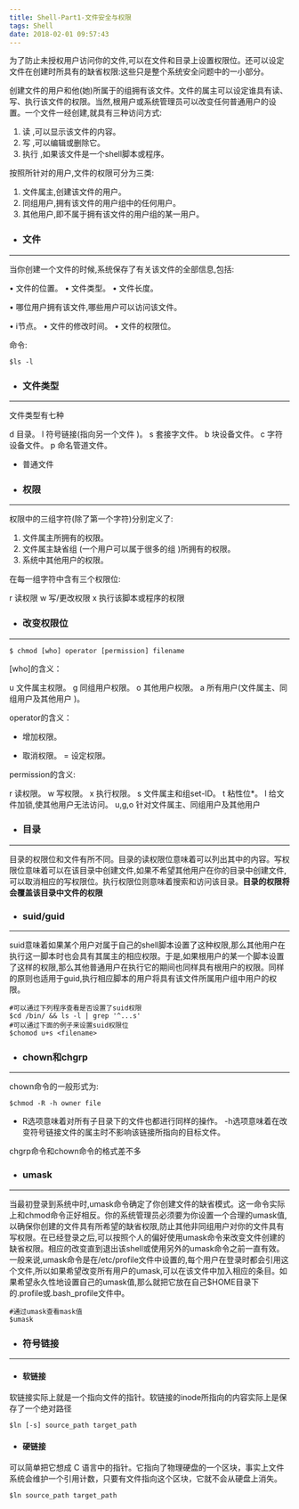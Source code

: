 ```yaml
---
title: Shell-Part1-文件安全与权限
tags: Shell
date: 2018-02-01 09:57:43
---
```


为了防止未授权用户访问你的文件,可以在文件和目录上设置权限位。还可以设定文件在创建时所具有的缺省权限:这些只是整个系统安全问题中的一小部分。

创建文件的用户和他(她)所属于的组拥有该文件。文件的属主可以设定谁具有读、写、执行该文件的权限。当然,根用户或系统管理员可以改变任何普通用户的设置。一个文件一经创建,就具有三种访问方式: 

1) 读   ,可以显示该文件的内容。
2) 写   ,可以编辑或删除它。
3) 执行 ,如果该文件是一个shell脚本或程序。

按照所针对的用户,文件的权限可分为三类:

1) 文件属主,创建该文件的用户。
2) 同组用户,拥有该文件的用户组中的任何用户。
3) 其他用户,即不属于拥有该文件的用户组的某一用户。
- ### 文件

---
当你创建一个文件的时候,系统保存了有关该文件的全部信息,包括:

• 文件的位置。
• 文件类型。
• 文件长度。

• 哪位用户拥有该文件,哪些用户可以访问该文件。

• i节点。
• 文件的修改时间。
• 文件的权限位。

命令:
~~~
$ls -l
~~~
- ### 文件类型

---
文件类型有七种

d 目录。
l 符号链接(指向另一个文件 )。
s 套接字文件。
b 块设备文件。
c 字符设备文件。
p 命名管道文件。
- 普通文件
- ### 权限

---
权限中的三组字符(除了第一个字符)分别定义了:

1) 文件属主所拥有的权限。
2) 文件属主缺省组 (一个用户可以属于很多的组 )所拥有的权限。
3) 系统中其他用户的权限。

在每一组字符中含有三个权限位:

r 读权限
w 写/更改权限
x 执行该脚本或程序的权限

- ### 改变权限位

---
~~~
$ chmod [who] operator [permission] filename
~~~
[who]的含义：

u 文件属主权限。
g 同组用户权限。
o 其他用户权限。
a 所有用户(文件属主、同组用户及其他用户 )。

operator的含义：

+ 增加权限。
- 取消权限。
= 设定权限。

permission的含义:

r 读权限。
w 写权限。
x 执行权限。
s 文件属主和组set-ID。
t 粘性位*。
l 给文件加锁,使其他用户无法访问。
u,g,o 针对文件属主、同组用户及其他用户

- ### 目录

---
目录的权限位和文件有所不同。目录的读权限位意味着可以列出其中的内容。写权限位意味着可以在该目录中创建文件,如果不希望其他用户在你的目录中创建文件,可以取消相应的写权限位。执行权限位则意味着搜索和访问该目录。**目录的权限将会覆盖该目录中文件的权限**
- ### suid/guid

---
suid意味着如果某个用户对属于自己的shell脚本设置了这种权限,那么其他用户在执行这一脚本时也会具有其属主的相应权限。于是,如果根用户的某一个脚本设置了这样的权限,那么其他普通用户在执行它的期间也同样具有根用户的权限。同样的原则也适用于guid,执行相应脚本的用户将具有该文件所属用户组中用户的权限。
~~~
#可以通过下列程序查看是否设置了suid权限
$cd /bin/ && ls -l | grep '^...s'
#可以通过下面的例子来设置suid权限位
$chomod u+s <filename>
~~~
- ### chown和chgrp

---
chown命令的一般形式为:
~~~
$chmod -R -h owner file
~~~
- R选项意味着对所有子目录下的文件也都进行同样的操作。
-h选项意味着在改变符号链接文件的属主时不影响该链接所指向的目标文件。

chgrp命令和chown命令的格式差不多
- ### umask

---
当最初登录到系统中时,umask命令确定了你创建文件的缺省模式。这一命令实际上和chmod命令正好相反。你的系统管理员必须要为你设置一个合理的umask值,以确保你创建的文件具有所希望的缺省权限,防止其他非同组用户对你的文件具有写权限。在已经登录之后,可以按照个人的偏好使用umask命令来改变文件创建的缺省权限。相应的改变直到退出该shell或使用另外的umask命令之前一直有效。一般来说,umask命令是在/etc/profile文件中设置的,每个用户在登录时都会引用这个文件,所以如果希望改变所有用户的umask,可以在该文件中加入相应的条目。如果希望永久性地设置自己的umask值,那么就把它放在自己$HOME目录下的.profile或.bash_profile文件中。
~~~
#通过umask查看mask值
$umask 
~~~
- ### 符号链接

---
- #### 软链接
软链接实际上就是一个指向文件的指针。软链接的inode所指向的内容实际上是保存了一个绝对路径
~~~
$ln [-s] source_path target_path
~~~
- #### 硬链接
可以简单把它想成 C 语言中的指针。它指向了物理硬盘的一个区块，事实上文件系统会维护一个引用计数，只要有文件指向这个区块，它就不会从硬盘上消失。
~~~
$ln source_path target_path
~~~
